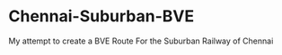 Chennai-Suburban-BVE
====================

My attempt to create a BVE Route For the Suburban Railway of Chennai